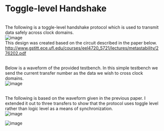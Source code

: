 # Toggle-level Handshake

<br>The following is a toggle-level handshake protocol which is used to transmit data safely across clock domains.<br />
![image](https://user-images.githubusercontent.com/30327564/207420060-4d6913ec-c797-4edf-8612-0dcf48dbc16e.png)
<br>This design was created based on the circuit described in the paper below.<br />
http://www.gstitt.ece.ufl.edu/courses/eel4720_5721/lectures/metastability/276202.pdf

<br>Below is a waveform of the provided testbench. In this simple testbench we send the current transfer number as the data we wish to cross clock domains.<br />
![image](https://user-images.githubusercontent.com/30327564/207421357-01d4a4bc-b5be-43e9-a88b-9765a5e54e42.png)

<br>The following is based on the waveform given in the previous paper. I extended it out to three transfers to show that the protocol uses toggle level rather than logic level as a means of synchronization.<br />
![image](https://user-images.githubusercontent.com/30327564/207425691-566908f0-ecc0-4579-80ba-a2d0df85b4a2.png)

![image](https://user-images.githubusercontent.com/30327564/207424070-8606abf3-5eac-427e-a620-f5cabb9b607e.png)



